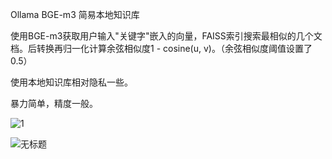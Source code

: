 Ollama BGE-m3 简易本地知识库

使用BGE-m3获取用户输入"关键字"嵌入的向量，FAISS索引搜索最相似的几个文档。后转换再归一化计算余弦相似度1 - cosine(u, v)。（余弦相似度阈值设置了0.5）

使用本地知识库相对隐私一些。

暴力简单，精度一般。

![1](https://github.com/user-attachments/assets/f32be982-6cac-412e-bda1-10b499e900c2)

![无标题](https://github.com/user-attachments/assets/c4eac71c-2c49-413e-926f-afc2fcd2bb1a)
